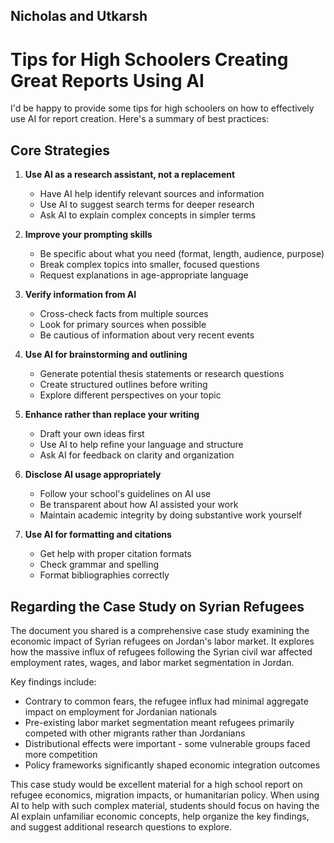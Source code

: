 ## Nicholas and Utkarsh


# Tips for High Schoolers Creating Great Reports Using AI

I'd be happy to provide some tips for high schoolers on how to effectively use AI for report creation. Here's a summary of best practices:

## Core Strategies

1. **Use AI as a research assistant, not a replacement**
   - Have AI help identify relevant sources and information
   - Use AI to suggest search terms for deeper research
   - Ask AI to explain complex concepts in simpler terms

2. **Improve your prompting skills**
   - Be specific about what you need (format, length, audience, purpose)
   - Break complex topics into smaller, focused questions
   - Request explanations in age-appropriate language

3. **Verify information from AI**
   - Cross-check facts from multiple sources
   - Look for primary sources when possible
   - Be cautious of information about very recent events

4. **Use AI for brainstorming and outlining**
   - Generate potential thesis statements or research questions
   - Create structured outlines before writing
   - Explore different perspectives on your topic

5. **Enhance rather than replace your writing**
   - Draft your own ideas first
   - Use AI to help refine your language and structure
   - Ask AI for feedback on clarity and organization

6. **Disclose AI usage appropriately**
   - Follow your school's guidelines on AI use
   - Be transparent about how AI assisted your work
   - Maintain academic integrity by doing substantive work yourself

7. **Use AI for formatting and citations**
   - Get help with proper citation formats
   - Check grammar and spelling
   - Format bibliographies correctly

## Regarding the Case Study on Syrian Refugees

The document you shared is a comprehensive case study examining the economic impact of Syrian refugees on Jordan's labor market. It explores how the massive influx of refugees following the Syrian civil war affected employment rates, wages, and labor market segmentation in Jordan.

Key findings include:
- Contrary to common fears, the refugee influx had minimal aggregate impact on employment for Jordanian nationals
- Pre-existing labor market segmentation meant refugees primarily competed with other migrants rather than Jordanians
- Distributional effects were important - some vulnerable groups faced more competition
- Policy frameworks significantly shaped economic integration outcomes

This case study would be excellent material for a high school report on refugee economics, migration impacts, or humanitarian policy. When using AI to help with such complex material, students should focus on having the AI explain unfamiliar economic concepts, help organize the key findings, and suggest additional research questions to explore.
